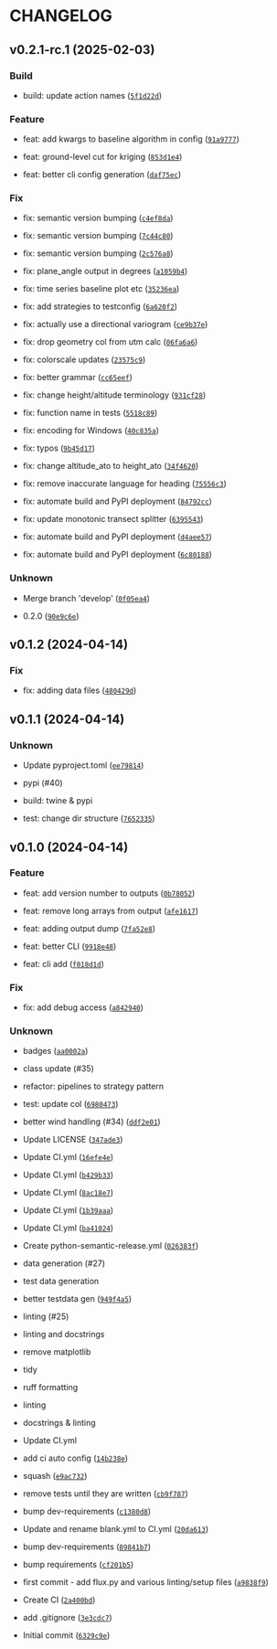 # CHANGELOG

## v0.2.1-rc.1 (2025-02-03)

### Build

* build: update action names ([`5f1d22d`](https://github.com/gasflux/gasflux/commit/5f1d22d74ea1fc0a63c82013e8e0d230fda0c0d2))

### Feature

* feat: add kwargs to baseline algorithm in config ([`91a9777`](https://github.com/gasflux/gasflux/commit/91a977766cc1efb9a15eb1c168494bbb24a79c48))

* feat: ground-level cut for kriging ([`853d1e4`](https://github.com/gasflux/gasflux/commit/853d1e446490a367c257d286eb0a2f85697fea5d))

* feat: better cli config generation ([`daf75ec`](https://github.com/gasflux/gasflux/commit/daf75ecae7e2b02208129e949b49417aadcba764))

### Fix

* fix: semantic version bumping ([`c4ef8da`](https://github.com/gasflux/gasflux/commit/c4ef8dabd4a7fc03270b1c0f4c325e1e177c5634))

* fix: semantic version bumping ([`7c44c80`](https://github.com/gasflux/gasflux/commit/7c44c80100077e80d034771888fb0153cc927094))

* fix: semantic version bumping ([`2c576a8`](https://github.com/gasflux/gasflux/commit/2c576a84a57c473c7ba8c4055f8182dfb964bd8d))

* fix: plane_angle output in degrees ([`a1059b4`](https://github.com/gasflux/gasflux/commit/a1059b450823b1a6a586652f9ce17762f68b1ee9))

* fix: time series baseline plot etc ([`35236ea`](https://github.com/gasflux/gasflux/commit/35236ea964c2f8d0989b9a9a24da2b106fea150c))

* fix: add strategies to testconfig ([`6a620f2`](https://github.com/gasflux/gasflux/commit/6a620f2c0191446f542beeff5f3244764725051c))

* fix: actually use a directional variogram ([`ce9b37e`](https://github.com/gasflux/gasflux/commit/ce9b37eef1a9e3249110bb972294004ac1468fee))

* fix: drop geometry col from utm calc ([`06fa6a6`](https://github.com/gasflux/gasflux/commit/06fa6a6bffcb34c826b8528515567b2f2b133a47))

* fix: colorscale updates ([`23575c9`](https://github.com/gasflux/gasflux/commit/23575c969dc444e7eddae21dabdcb59a636e2ff4))

* fix: better grammar ([`cc65eef`](https://github.com/gasflux/gasflux/commit/cc65eef15102d5f171cb489c8027e0801f4766b8))

* fix: change height/altitude terminology ([`931cf28`](https://github.com/gasflux/gasflux/commit/931cf28537edf2e049a7ccc4839274707cb79db4))

* fix: function name in tests ([`5518c89`](https://github.com/gasflux/gasflux/commit/5518c89442aee1641fa9b98b22c3bf26c0560122))

* fix: encoding for Windows ([`40c835a`](https://github.com/gasflux/gasflux/commit/40c835a65df139e31a7cb9431f54427f595497d8))

* fix: typos ([`9b45d17`](https://github.com/gasflux/gasflux/commit/9b45d17c27e79257ea085c767f444d28d87baf81))

* fix: change altitude_ato to height_ato ([`34f4620`](https://github.com/gasflux/gasflux/commit/34f46201ce57a429b6060a09861a7c199a9db66c))

* fix: remove inaccurate language for heading ([`75556c3`](https://github.com/gasflux/gasflux/commit/75556c3ffa22c5480cc81c2bddc8fe0e0d3e6123))

* fix: automate build and PyPI deployment ([`84792cc`](https://github.com/gasflux/gasflux/commit/84792cc7e7473583727393e57d80758a2c12fda0))

* fix: update monotonic transect splitter ([`6395543`](https://github.com/gasflux/gasflux/commit/63955436eb1c70c41dd151e7efa072f9255e0065))

* fix: automate build and PyPI deployment ([`d4aee57`](https://github.com/gasflux/gasflux/commit/d4aee57b8d7f71e23f0978165487f92b5085680a))

* fix: automate build and PyPI deployment ([`6c80188`](https://github.com/gasflux/gasflux/commit/6c8018846225f951320f4c9b166a75f4079fef85))

### Unknown

* Merge branch &#39;develop&#39; ([`0f05ea4`](https://github.com/gasflux/gasflux/commit/0f05ea40769e85ffcfb26826e2116a438cc520f1))

* 0.2.0 ([`90e9c6e`](https://github.com/gasflux/gasflux/commit/90e9c6e6ee3d58f3e2a998f1223ac0f8ce8b3d3f))

## v0.1.2 (2024-04-14)

### Fix

* fix: adding data files ([`480429d`](https://github.com/gasflux/gasflux/commit/480429d72519d6a53262e4ebbe480548a9162a37))

## v0.1.1 (2024-04-14)

### Unknown

* Update pyproject.toml ([`ee79814`](https://github.com/gasflux/gasflux/commit/ee798149660c07c05e3f64ba2c5ca1ac8340a11d))

* pypi (#40)

* build: twine &amp; pypi

* test: change dir structure ([`7652335`](https://github.com/gasflux/gasflux/commit/76523356960978178e6e61955567bdcce12c2820))

## v0.1.0 (2024-04-14)

### Feature

* feat: add version number to outputs ([`0b78052`](https://github.com/gasflux/gasflux/commit/0b78052c855e5bf08faa69ba80e512c100a4c833))

* feat: remove long arrays from output ([`afe1617`](https://github.com/gasflux/gasflux/commit/afe1617401bb0a3f27900347642c80f969c4d504))

* feat: adding output dump ([`7fa52e8`](https://github.com/gasflux/gasflux/commit/7fa52e861db1877fc1f57073aa0e796338b63e68))

* feat: better CLI ([`9918e48`](https://github.com/gasflux/gasflux/commit/9918e4822b9f1fa4be702b82a4850d04824e0b12))

* feat: cli add ([`f018d1d`](https://github.com/gasflux/gasflux/commit/f018d1d761ae92c5e6c9f6f729bac4b57f7b7573))

### Fix

* fix: add debug access ([`a842940`](https://github.com/gasflux/gasflux/commit/a84294001f22ab83915444c13d040adadb0fc777))

### Unknown

* badges ([`aa0002a`](https://github.com/gasflux/gasflux/commit/aa0002ae6aacf67005d2131d7b61e9a3bfe7f9f8))

* class update (#35)

* refactor: pipelines to strategy pattern

* test: update col ([`6980473`](https://github.com/gasflux/gasflux/commit/69804739104e306d511b209d3b2c4e78c3a7bfad))

* better wind handling (#34) ([`ddf2e01`](https://github.com/gasflux/gasflux/commit/ddf2e017fcaeae852491ac086aca91a48cbbc228))

* Update LICENSE ([`347ade3`](https://github.com/gasflux/gasflux/commit/347ade3e4970869bf094bd52e44f423dfe74d790))

* Update CI.yml ([`16efe4e`](https://github.com/gasflux/gasflux/commit/16efe4ed16552534224b3254dfda5941bd81e6cd))

* Update CI.yml ([`b429b33`](https://github.com/gasflux/gasflux/commit/b429b335dee9f5553b32377fc7b6bd43bd777164))

* Update CI.yml ([`8ac18e7`](https://github.com/gasflux/gasflux/commit/8ac18e781a6075bad83b82caabe4470139b5c202))

* Update CI.yml ([`1b39aaa`](https://github.com/gasflux/gasflux/commit/1b39aaa69026375aa6f735d5e996589176d93e7a))

* Update CI.yml ([`ba41024`](https://github.com/gasflux/gasflux/commit/ba41024adfb14d878d1c1be5a16218d88c64f4ac))

* Create python-semantic-release.yml ([`026383f`](https://github.com/gasflux/gasflux/commit/026383f62b98505742051fa83cc3f3e1c016c26a))

* data generation (#27)

* test data generation

* better testdata gen ([`949f4a5`](https://github.com/gasflux/gasflux/commit/949f4a511a1b10fbd481a03c45371e50220705a2))

* linting (#25)

* linting and docstrings

* remove matplotlib

* tidy

* ruff formatting

* linting

* docstrings &amp; linting

* Update CI.yml

* add ci auto config ([`14b238e`](https://github.com/gasflux/gasflux/commit/14b238edc34d77680087afac957b4d0a6b398812))

* squash ([`e9ac732`](https://github.com/gasflux/gasflux/commit/e9ac7326b018d1846df550f77e5be1c257271aae))

* remove tests until they are written ([`cb9f787`](https://github.com/gasflux/gasflux/commit/cb9f787ef619a8f4c8f0fbf6c11bc476252fae51))

* bump dev-requirements ([`c1380d8`](https://github.com/gasflux/gasflux/commit/c1380d8fc031dda66cee1d248796f27cf251135e))

* Update and rename blank.yml to CI.yml ([`20da613`](https://github.com/gasflux/gasflux/commit/20da613166013f80ced32810603d8054a7fdb43f))

* bump dev-requirements ([`89841b7`](https://github.com/gasflux/gasflux/commit/89841b799e17719bc4a029e481da917c3a628b83))

* bump requirements ([`cf201b5`](https://github.com/gasflux/gasflux/commit/cf201b5ae65fc46e48a0dce3538d324b58b2941c))

* first commit - add flux.py and various linting/setup files ([`a9838f9`](https://github.com/gasflux/gasflux/commit/a9838f91cafe31cfef1c145ce00a86f3dbad7d3b))

* Create CI ([`2a400bd`](https://github.com/gasflux/gasflux/commit/2a400bddfcd5f17786e74752a2ab5013df047e4b))

* add .gitignore ([`3e3cdc7`](https://github.com/gasflux/gasflux/commit/3e3cdc7ba447690f6a046d6b5baa236fc85f3d36))

* Initial commit ([`6329c9e`](https://github.com/gasflux/gasflux/commit/6329c9e6ace8f076877b86cb4e28884eb58d5e40))
